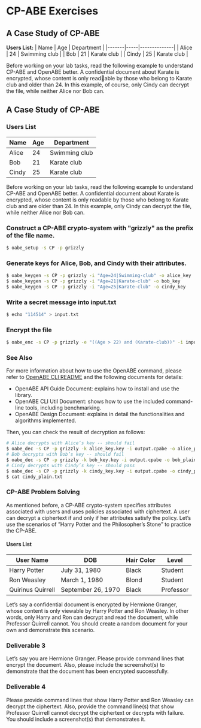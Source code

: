 
# CP-ABE Exercises
## A Case Study of CP-ABE
**Users List:**
| Name  | Age | Department   |
|-------|-----|--------------|
| Alice | 24  | Swimming club |
| Bob   | 21  | Karate club  |
| Cindy | 25  | Karate club  |

Before working on your lab tasks, read the following example to understand CP-ABE and
OpenABE better. A confidential document about Karate is encrypted, whose content is only readable by those who belong to Karate club and older than 24. In this example, of course, only Cindy
can decrypt the file, while neither Alice nor Bob can.

## A Case Study of CP-ABE

### Users List

| Name   | Age | Department    |
|--------|-----|---------------|
| Alice  | 24  | Swimming club |
| Bob    | 21  | Karate club   |
| Cindy  | 25  | Karate club   |

Before working on your lab tasks, read the following example to understand CP-ABE and OpenABE better. A confidential document about Karate is encrypted, whose content is only readable by those who belong to Karate club and are older than 24. In this example, only Cindy can decrypt the file, while neither Alice nor Bob can.

### Construct a CP-ABE crypto-system with "grizzly" as the prefix of the file name.
```bash
$ oabe_setup -s CP -p grizzly
```
### Generate keys for Alice, Bob, and Cindy with their attributes.
```bash
$ oabe_keygen -s CP -p grizzly -i "Age=24|Swimming-club" -o alice_key
$ oabe_keygen -s CP -p grizzly -i "Age=21|Karate-club" -o bob_key
$ oabe_keygen -s CP -p grizzly -i "Age=25|Karate-club" -o cindy_key
```
### Write a secret message into input.txt
```bash
$ echo "114514" > input.txt
```
### Encrypt the file
```bash
$ oabe_enc -s CP -p grizzly -e "((Age > 22) and (Karate-club))" -i input.txt -o output.cpabe
```

### See Also
For more information about how to use the OpenABE command, please refer to [OpenABE CLI README](https://github.com/zeutro/openabe/blob/master/cli/README.md) and the following documents for details:
- OpenABE API Guide Document: explains how to install and use the library.
- OpenABE CLI Util Document: shows how to use the included command-line tools, including benchmarking.
- OpenABE Design Document: explains in detail the functionalities and algorithms implemented.

Then, you can check the result of decryption as follows:
```bash
# Alice decrypts with Alice’s key -- should fail
$ oabe_dec -s CP -p grizzly -k alice_key.key -i output.cpabe -o alice_plain.txt
# Bob decrypts with Bob’s key -- should fail
$ oabe_dec -s CP -p grizzly -k bob_key.key -i output.cpabe -o bob_plain.txt
# Cindy decrypts with Cindy’s key -- should pass
$ oabe_dec -s CP -p grizzly -k cindy_key.key -i output.cpabe -o cindy_plain.txt
$ cat cindy_plain.txt
```

### CP-ABE Problem Solving

As mentioned before, a CP-ABE crypto-system specifies attributes associated with users and uses policies associated with ciphertext. A user can decrypt a ciphertext if and only if her attributes satisfy the policy. Let’s use the scenarios of ”Harry Potter and the Philosopher’s Stone” to practice the CP-ABE.

#### Users List

| User Name         | DOB           | Hair Color | Level   |
|-------------------|---------------|------------|---------|
| Harry Potter      | July 31, 1980 | Black      | Student |
| Ron Weasley       | March 1, 1980 | Blond      | Student |
| Quirinus Quirrell | September 26, 1970 | Black | Professor |

Let’s say a confidential document is encrypted by Hermione Granger, whose content is only viewable by Harry Potter and Ron Weasley. In other words, only Harry and Ron can decrypt and read the document, while Professor Quirrell cannot. You should create a random document for your own and demonstrate this scenario.

### Deliverable 3
Let’s say you are Hermione Granger. Please provide command lines that encrypt the document. Also, please include the screenshot(s) to demonstrate that the document has been encrypted successfully.

### Deliverable 4
Please provide command lines that show Harry Potter and Ron Weasley can decrypt the ciphertext. Also, provide the command line(s) that show Professor Quirrell cannot decrypt the ciphertext or decrypts with failure. You should include a screenshot(s) that demonstrates it.
